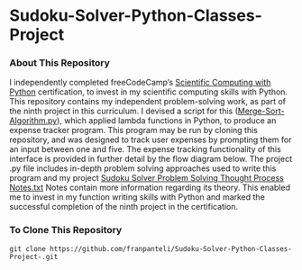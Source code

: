 # Sudoku-Solver-Python-Classes-Project
### About This Repository
I independently completed freeCodeCamp’s [Scientific Computing with Python](https://www.freecodecamp.org/learn/scientific-computing-with-python/) certification, to invest in my scientific computing skills with Python. This repository contains my independent problem-solving work, as part of the ninth project in this curriculum. I devised a script for this ([Merge-Sort-Algorithm.py](https://github.com/franpanteli/Sudoku-Solver-Python-Classes-Project/blob/main/Sudoku-Solver.py)), which applied lambda functions in Python, to produce an expense tracker program. This program may be run by cloning this repository, and was designed to track user expenses by prompting them for an input between one and five. The expense tracking functionality of this interface is provided in further detail by the flow diagram below. The project .py file includes in-depth problem solving approaches used to write this program and my project [Sudoku Solver Problem Solving Thought Process Notes.txt](https://github.com/franpanteli/Sudoku-Solver-Python-Classes-Project/blob/main/Sudoku%20Solver%20Problem%20Solving%20Thought%20Process%20Notes.txt) Notes contain more information regarding its theory. This enabled me to invest in my function writing skills with Python and marked the successful completion of the ninth project in the certification.

### To Clone This Repository
```
git clone https://github.com/franpanteli/Sudoku-Solver-Python-Classes-Project-.git
```

